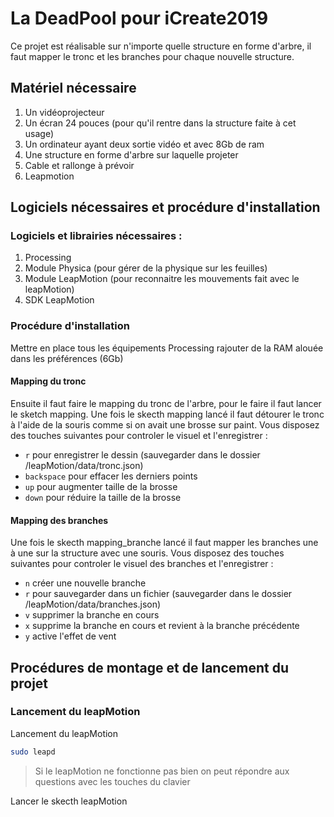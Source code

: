 # La DeadPool pour iCreate2019

Ce projet est réalisable sur n'importe quelle structure en forme d'arbre, il faut mapper le tronc et les branches pour chaque nouvelle structure.

## Matériel nécessaire
1. Un vidéoprojecteur
2. Un écran 24 pouces (pour qu'il rentre dans la structure faite à cet usage)
3. Un ordinateur ayant deux sortie vidéo et avec 8Gb de ram
4. Une structure en forme d'arbre sur laquelle projeter
5. Cable et rallonge à prévoir
6. Leapmotion


## Logiciels nécessaires et procédure d'installation
### Logiciels et librairies nécessaires :
1. Processing
 1. Module Physica (pour gérer de la physique sur les feuilles)
 2. Module LeapMotion (pour reconnaitre les mouvements fait avec le leapMotion)
2. SDK LeapMotion

### Procédure d'installation
Mettre en place tous les équipements
Processing rajouter de la RAM alouée dans les préférences (6Gb)

#### Mapping du tronc
Ensuite il faut faire le mapping du tronc de l'arbre, pour le faire il faut lancer le sketch mapping.
Une fois le skecth mapping lancé il faut détourer le tronc à l'aide de la souris comme si on avait une brosse sur paint.
Vous disposez des touches suivantes pour controler le visuel et l'enregistrer :
- `r` pour enregistrer le dessin (sauvegarder dans le dossier /leapMotion/data/tronc.json)
- `backspace` pour effacer les derniers points
- `up` pour augmenter taille de la brosse
- `down` pour réduire la taille de la brosse


#### Mapping des branches
Une fois le skecth mapping_branche lancé il faut mapper les branches une à une sur la structure avec une souris.
Vous disposez des touches suivantes pour controler le visuel des branches et l'enregistrer :
- `n` créer une nouvelle branche
- `r` pour sauvegarder dans un fichier (sauvegarder dans le dossier /leapMotion/data/branches.json) 
- `v` supprimer la branche en cours
- `x` supprime la branche en cours et revient à la branche précédente
- `y` active l'effet de vent


## Procédures de montage et de lancement du projet
### Lancement du leapMotion
Lancement du leapMotion
```bash
sudo leapd
```
> Si le leapMotion ne fonctionne pas bien on peut répondre aux questions avec les touches du clavier

Lancer le skecth leapMotion 


